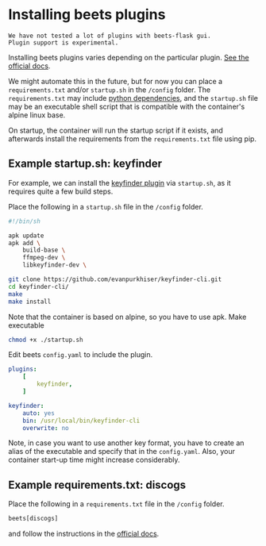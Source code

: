 # Installing beets plugins

```{warning}
We have not tested a lot of plugins with beets-flask gui.
Plugin support is experimental.
```

Installing beets plugins varies depending on the particular plugin.
[See the official docs](https://docs.beets.io/en/latest/plugins/index.html).

We might automate this in the future, but for now you can place a `requirements.txt` and/or `startup.sh` in the `/config` folder. The `requirements.txt` may include [python dependencies](https://pip.pypa.io/en/stable/reference/requirements-file-format/), and the `startup.sh` file may be an executable shell script that is compatible with the container's alpine linux base.

On startup, the container will run the startup script if it exists, and afterwards install the requirements from the `requirements.txt` file using pip.

## Example startup.sh: keyfinder

For example, we can install the [keyfinder plugin](https://docs.beets.io/en/latest/plugins/keyfinder.html) via `startup.sh`, as  it requires quite a few build steps.

Place the following in a `startup.sh` file in the `/config` folder.

```sh
#!/bin/sh

apk update
apk add \
    build-base \
    ffmpeg-dev \
    libkeyfinder-dev \

git clone https://github.com/evanpurkhiser/keyfinder-cli.git
cd keyfinder-cli/
make
make install
```
Note that the container is based on alpine, so you have to use apk.
Make executable
```sh
chmod +x ./startup.sh
```


Edit beets `config.yaml` to include the plugin.
```yaml
plugins:
    [
        keyfinder,
    ]

keyfinder:
    auto: yes
    bin: /usr/local/bin/keyfinder-cli
    overwrite: no
```

Note, in case you want to use another key format, you have to create an alias of the executable and specify that in the `config.yaml`.
Also, your container start-up time might increase considerably.


## Example requirements.txt: discogs

Place the following in a `requirements.txt` file in the `/config` folder.

```txt
beets[discogs]
```

and follow the instructions in the [official docs](https://docs.beets.io/en/latest/plugins/discogs.html).
